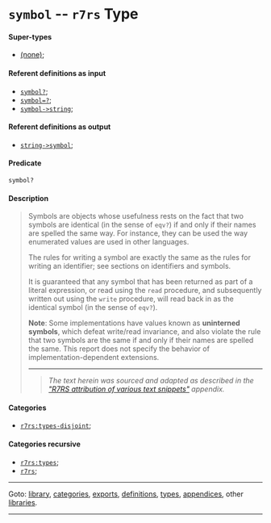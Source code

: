 

<a id='type__r7rs__symbol'></a>

# `symbol` -- `r7rs` Type


<a id='type__r7rs__symbol__super-types'></a>

#### Super-types

 * [(none)](../../r7rs/types/_index.md#toc__r7rs__types);


<a id='type__r7rs__symbol__referent-definitions-input'></a>

#### Referent definitions as input

 * [`symbol?`](../../r7rs/definitions/symbol_3f.md#definition__r7rs__symbol_3f);
 * [`symbol=?`](../../r7rs/definitions/symbol_3d_3f.md#definition__r7rs__symbol_3d_3f);
 * [`symbol->string`](../../r7rs/definitions/symbol-_3e_string.md#definition__r7rs__symbol-_3e_string);


<a id='type__r7rs__symbol__referent-definitions-output'></a>

#### Referent definitions as output

 * [`string->symbol`](../../r7rs/definitions/string-_3e_symbol.md#definition__r7rs__string-_3e_symbol);


<a id='type__r7rs__symbol__predicate'></a>

#### Predicate

````
symbol?
````


<a id='type__r7rs__symbol__description'></a>

#### Description

> Symbols are objects whose usefulness rests on the fact that two
> symbols are identical (in the sense of `eqv?`) if and only if their
> names are spelled the same way.  For instance, they can be used
> the way enumerated values are used in other languages.
> 
> The rules for writing a symbol are exactly the same as the rules for
> writing an identifier; see sections on identifiers
> and symbols.
> 
> It is guaranteed that any symbol that has been returned as part of
> a literal expression, or read using the `read` procedure, and
> subsequently written out using the `write` procedure, will read back
> in as the identical symbol (in the sense of `eqv?`).
> 
> **Note**:  Some implementations have values known as __uninterned symbols__,
> which defeat write/read invariance, and also violate the rule that two
> symbols are the same if and only if their names are spelled the same.
> This report does not specify the behavior of
> implementation-dependent extensions.
> 
> 
> ----
> > *The text herein was sourced and adapted as described in the ["R7RS attribution of various text snippets"](../../r7rs/appendices/attribution.md#appendix__r7rs__attribution) appendix.*


<a id='type__r7rs__symbol__categories'></a>

#### Categories

 * [`r7rs:types-disjoint`](../../r7rs/categories/r7rs_3a_types-disjoint.md#category__r7rs__r7rs_3a_types-disjoint);


<a id='type__r7rs__symbol__categories-recursive'></a>

#### Categories recursive

 * [`r7rs:types`](../../r7rs/categories/r7rs_3a_types.md#category__r7rs__r7rs_3a_types);
 * [`r7rs`](../../r7rs/categories/r7rs.md#category__r7rs__r7rs);

----

Goto: [library](../../r7rs/_index.md#library__r7rs), [categories](../../r7rs/categories/_index.md#toc__r7rs__categories), [exports](../../r7rs/exports/_index.md#toc__r7rs__exports), [definitions](../../r7rs/definitions/_index.md#toc__r7rs__definitions), [types](../../r7rs/types/_index.md#toc__r7rs__types), [appendices](../../r7rs/appendices/_index.md#toc__r7rs__appendices), other [libraries](../../_libraries.md#toc__libraries).

----

